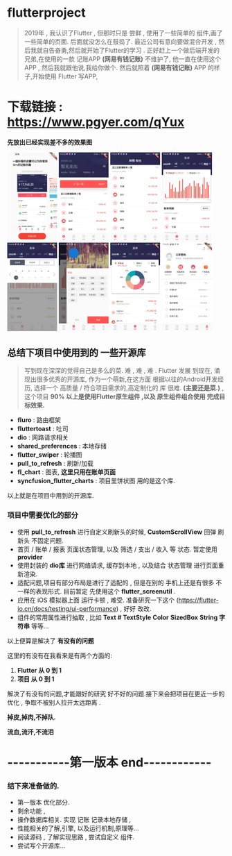 # flutterproject

> 2019年 , 我认识了Flutter , 但那时只是 尝鲜 , 使用了一些简单的 组件,画了一些简单的页面. 后面就没怎么在鼓捣了. 最近公司有意向要做混合开发 , 然后我就自告奋勇,然后就开始了Flutter的学习 . 正好赶上一个做后端开发的兄弟,在使用的一款 记账APP  **(网易有钱记账)** 不维护了, 他一直在使用这个APP , 然后我就跟他说,我给你做个. 然后就照着  **(网易有钱记账)**  APP 的样子,开始使用 Flutter 写APP,

# 下载链接 : https://www.pgyer.com/qYux


**先放出已经实现差不多的效果图**

<img src="./resources/demo01.jpg" style="zoom:20%;" />
<img src="./resources/demo02.jpg" style="zoom:20%;" />
<img src="./resources/demo03.jpg" style="zoom:20%;" />
<img src="./resources/demo04.jpg" style="zoom:20%;" />
<img src="./resources/demo05.jpg" style="zoom:20%;" />
<img src="./resources/demo06.jpg" style="zoom:20%;" />
<img src="./resources/demo07.jpg" style="zoom:20%;" />
<img src="./resources/demo08.jpg" style="zoom:20%;" />

## 总结下项目中使用到的 一些开源库

> 写到现在深深的觉得自己是多么的菜. 难 , 难 , 难 . Flutter 发展 到现在, 涌现出很多优秀的开源库, 作为一个萌新,在这方面 根据以往的Android开发经历, 选择一个 高质量 / 符合项目需求的,高定制化的 库 很难. **(主要还是菜.)** , 这个项目  **90% 以上是使用Flutter原生组件 ,以及 原生组件组合使用 完成目标效果.** 

- **fluro** : 路由框架
- **fluttertoast** : 吐司 
- **dio** : 网路请求相关
- **shared_preferences** : 本地存储
- **flutter_swiper** : 轮播图
- **pull_to_refresh** : 刷新/加载
- **fl_chart** : 图表, **这里只用在账单页面**
- **syncfusion_flutter_charts** : 项目里饼状图 用的是这个库.

以上就是在项目中用到的开源库.

### 项目中需要优化的部分

- 使用 **pull_to_refresh** 进行自定义刷新头的时候, **CustomScrollView**  回弹 刷新头  不固定问题. 
- 首页 / 账单 / 报表 页面状态管理, 以及 筛选 / 支出 / 收入 等 状态. 暂定使用 **provider**  
- 使用封装的 **dio库** 进行网络请求, 缓存到本地 , 以及结合 状态管理 进行页面重新渲染.
- 适配问题,项目有部分布局是进行了适配的 , 但是在别的 手机上还是有很多 不一样的表现形式. 目前暂定 先使用这个 **flutter_screenutil** .
- 应用在 iOS 模拟器上面 运行卡顿 , 难受.  准备研究一下这个 (https://flutter-io.cn/docs/testing/ui-performance) , 好好 改改.
- 组件的常用属性进行抽取 , 比如 **Text # TextStyle**   **Color**  **SizedBox**  **String 字符串**  等等...



以上便算是解决了 **有没有的问题**

这里的有没有在我看来是有两个方面的:

1. **Flutter 从 0 到 1**
2. **项目 从 0 到 1**

解决了有没有的问题,才能跟好的研究 好不好的问题.接下来会把项目在更近一步的优化 ,  争取不被别人拉开太远距离 . 

**掉皮,掉肉,不掉队.**

**流血,流汗,不流泪** 

# -----------第一版本 end------------



### 结下来准备做的.

- 第一版本 优化部分.
- 剩余功能 , 
- 操作数据库相关. 实现 记账 记录本地存储 ,
- 性能相关的了解,引擎, 以及运行机制,原理等...
- 阅读源码 ,  了解实现思路 , 尝试自定义 组件.
- 尝试写个开源库...





